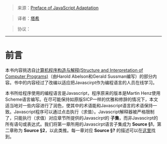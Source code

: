 > 来源：[Preface of JavaScript Adaptation](https://www.comp.nus.edu.sg/~cs1101s/sicp/chapters/77)

> 译者：[塔希](https://github.com/iheyunfei)

> 协议：

---

# 前言

本书内容挑选自[计算机程序构造与解释(Structure and Interpretation of Computer Programs)](https://mitpress.mit.edu/sites/default/files/sicp/full-text/book/book.html)（由Harold Abelson和Gerald Sussman编写）的部分内容。书中的内容经过了改编以适应把Javascirpt作为编程语言的人员在线学习。

本书所给程序使用的编程语言是Javascript，程序原来的版本是Martin Henz使用Scheme语言编写。在尽可能保持如原版SICP一样的优雅和修辞的情况下，本文适当地对一些内容进行了润色，使其中的术语能和Javascript语言的术语保持一致。Javascript程序可以通过点击执行（求值）。Javascript解释器被严格限制了，只能执行（求值）对应章节所提供的Javascirpt的 **子集**，而非Javascirpt的所有语句或表达式。我们将第一章所用的Javascirpt语言子集成为 **Source §1**，第二章称为 **Source §2**，以此类推。每一章对应 **Source §?** 的描述可以在[这里](https://www.comp.nus.edu.sg/~cs1101s/source/)找到。